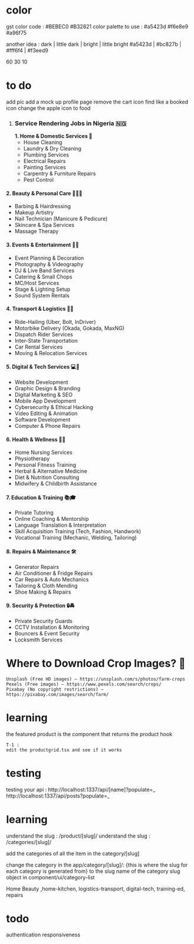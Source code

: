 # color

gst color code : #BEBEC0 #B32821
color palette to use : #a5423d #f6e8e9 #a96f75

another idea :
dark | little dark | bright | little bright
#a5423d | #bc827b | #fff6f4 | #f3eed9

60 30 10

# to do

add pic
add a mock up profile page
remove the cart icon
find like a booked icon
change the apple icon to food

1. ### **Service Rendering Jobs in Nigeria 🇳🇬**
   **1. Home & Domestic Services 🏡**
   - House Cleaning
   - Laundry & Dry Cleaning
   - Plumbing Services
   - Electrical Repairs
   - Painting Services
   - Carpentry & Furniture Repairs
   - Pest Control

#### **2. Beauty & Personal Care 💇‍♂️💅**

- Barbing & Hairdressing
- Makeup Artistry
- Nail Technician (Manicure & Pedicure)
- Skincare & Spa Services
- Massage Therapy

#### **3. Events & Entertainment 🎉🎤**

- Event Planning & Decoration
- Photography & Videography
- DJ & Live Band Services
- Catering & Small Chops
- MC/Host Services
- Stage & Lighting Setup
- Sound System Rentals

#### **4. Transport & Logistics 🚗🚛**

- Ride-Hailing (Uber, Bolt, InDriver)
- Motorbike Delivery (Okada, Gokada, MaxNG)
- Dispatch Rider Services
- Inter-State Transportation
- Car Rental Services
- Moving & Relocation Services

#### **5. Digital & Tech Services 💻📱**

- Website Development
- Graphic Design & Branding
- Digital Marketing & SEO
- Mobile App Development
- Cybersecurity & Ethical Hacking
- Video Editing & Animation
- Software Development
- Computer & Phone Repairs

#### **6. Health & Wellness 🏥💊**

- Home Nursing Services
- Physiotherapy
- Personal Fitness Training
- Herbal & Alternative Medicine
- Diet & Nutrition Consulting
- Midwifery & Childbirth Assistance

#### **7. Education & Training 📚🎓**

- Private Tutoring
- Online Coaching & Mentorship
- Language Translation & Interpretation
- Skill Acquisition Training (Tech, Fashion, Handwork)
- Vocational Training (Mechanic, Welding, Tailoring)

#### **8. Repairs & Maintenance 🛠️**

- Generator Repairs
- Air Conditioner & Fridge Repairs
- Car Repairs & Auto Mechanics
- Tailoring & Cloth Mending
- Shoe Making & Repairs


#### **9. Security & Protection 🔒🚔**
- Private Security Guards
- CCTV Installation & Monitoring
- Bouncers & Event Security
- Locksmith Services

# Where to Download Crop Images? 📸

    Unsplash (Free HD images) – https://unsplash.com/s/photos/farm-crops
    Pexels (Free images) – https://www.pexels.com/search/crops/
    Pixabay (No copyright restrictions) – https://pixabay.com/images/search/farm/

# learning

the featured product is the component that returns the product hook

    T-1 :
    edit the productgrid.tsx and see if it works

# testing

testing your api :
http://localhost:1337/api/[name]?populate=_
http://localhost:1337/api/posts?populate=_

# learning

understand the slug : /product/[slug]/
understand the slug : /categories/[slug]/

add the categories of all the item in the category/[slug]

change the category in the app/category/[slug]/: {this is where the slug for each category is generated from} to the slug name of the category slug object in component/ui/category-list





Home Beauty ,home-kitchen, logistics-transport, digital-tech, training-ed, repairs

# todo
authentication
responsiveness